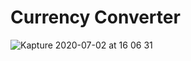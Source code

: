 # Currency Converter

![Kapture 2020-07-02 at 16 06 31](https://user-images.githubusercontent.com/62678918/86404769-36d43700-bc7e-11ea-9ed8-2b7a73b65266.gif)
